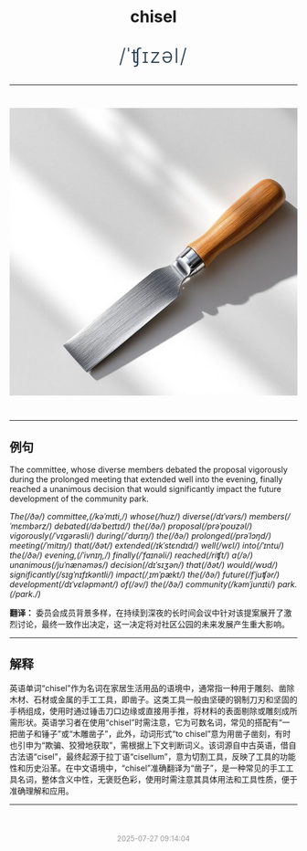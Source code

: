 <div align="center">

# chisel

<div style="margin: 30px 0;">
<h1 style="font-size: 2.5em; font-weight: 300; letter-spacing: 2px; margin: 0; color: #2c3e50;">
/ˈʧɪzəl/
</h1>
</div>

</div>

---

<div align="center" style="margin: 40px 0;">

![chisel](images/chisel.png)

</div>

---

## 例句

The committee, whose diverse members debated the proposal vigorously during the prolonged meeting that extended well into the evening, finally reached a unanimous decision that would significantly impact the future development of the community park.

*The(/ðə/) committee,(/kəˈmɪti,/) whose(/huz/) diverse(/dɪˈvərs/) members(/ˈmɛmbərz/) debated(/dəˈbeɪtɪd/) the(/ðə/) proposal(/prəˈpoʊzəl/) vigorously(/ˈvɪgərəsli/) during(/ˈdʊrɪŋ/) the(/ðə/) prolonged(/prəˈlɔŋd/) meeting(/ˈmitɪŋ/) that(/ðət/) extended(/ɪkˈstɛndɪd/) well(/wɛl/) into(/ˈɪntu/) the(/ðə/) evening,(/ˈivnɪŋ,/) finally(/ˈfaɪnəli/) reached(/riʧt/) a(/ə/) unanimous(/juˈnænəməs/) decision(/dɪˈsɪʒən/) that(/ðət/) would(/wʊd/) significantly(/sɪgˈnɪfɪkəntli/) impact(/ˌɪmˈpækt/) the(/ðə/) future(/fˈjuʧər/) development(/dɪˈvɛləpmənt/) of(/əv/) the(/ðə/) community(/kəmˈjunɪti/) park.(/pɑrk./)*

**翻译：** 委员会成员背景多样，在持续到深夜的长时间会议中针对该提案展开了激烈讨论，最终一致作出决定，这一决定将对社区公园的未来发展产生重大影响。

---

## 解释

英语单词“chisel”作为名词在家居生活用品的语境中，通常指一种用于雕刻、凿除木材、石材或金属的手工工具，即凿子。这类工具一般由坚硬的钢制刀刃和坚固的手柄组成，使用时通过锤击刀口边缘或直接用手推，将材料的表面剔除或雕刻成所需形状。英语学习者在使用“chisel”时需注意，它为可数名词，常见的搭配有“一把凿子和锤子”或“木雕凿子”，此外，动词形式“to chisel”意为用凿子凿刻，有时也引申为“欺骗、狡猾地获取”，需根据上下文判断词义。该词源自中古英语，借自古法语“cisel”，最终起源于拉丁语“cisellum”，意为切割工具，反映了工具的功能性和历史沿革。在中文语境中，“chisel”准确翻译为“凿子”，是一种常见的手工工具名词，整体含义中性，无褒贬色彩，使用时需注意其具体用法和工具性质，便于准确理解和应用。


---

<div align="center" style="margin-top: 50px;">
<small style="color: #999; font-size: 0.9em;">2025-07-27 09:14:04</small>
</div>
